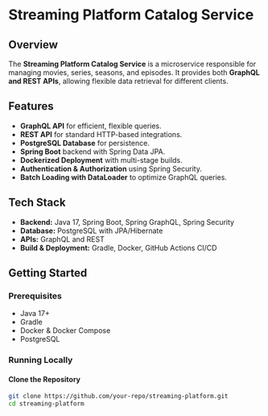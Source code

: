 # Streaming Platform Catalog Service

## Overview
The **Streaming Platform Catalog Service** is a microservice responsible for managing movies, series, seasons, and episodes. It provides both **GraphQL and REST APIs**, allowing flexible data retrieval for different clients.

## Features
- **GraphQL API** for efficient, flexible queries.
- **REST API** for standard HTTP-based integrations.
- **PostgreSQL Database** for persistence.
- **Spring Boot** backend with Spring Data JPA.
- **Dockerized Deployment** with multi-stage builds.
- **Authentication & Authorization** using Spring Security.
- **Batch Loading with DataLoader** to optimize GraphQL queries.

## Tech Stack
- **Backend:** Java 17, Spring Boot, Spring GraphQL, Spring Security
- **Database:** PostgreSQL with JPA/Hibernate
- **APIs:** GraphQL and REST
- **Build & Deployment:** Gradle, Docker, GitHub Actions CI/CD

## Getting Started

### Prerequisites
- Java 17+
- Gradle
- Docker & Docker Compose
- PostgreSQL

### Running Locally

#### Clone the Repository
```sh
git clone https://github.com/your-repo/streaming-platform.git
cd streaming-platform

